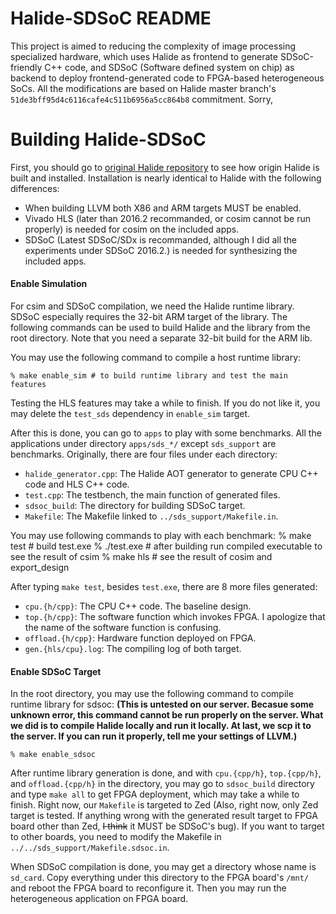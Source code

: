 Halide-SDSoC README
===================
This project is aimed to reducing the complexity of image processing specialized hardware,
which uses Halide as frontend to generate SDSoC-friendly C++ code, and SDSoC (Software defined system on chip)
as backend to deploy frontend-generated code to FPGA-based heterogeneous SoCs.
All the modifications are based on Halide master branch's `51de3bff95d4c6116cafe4c511b6956a5cc864b8` commitment.
Sorry, 

Building Halide-SDSoC
=====================
First, you should go to [original Halide repository](https://github.com/halide/Halide) to see how origin Halide is built and installed.
Installation is nearly identical to Halide with the following differences:
  * When building LLVM both X86 and ARM targets MUST be enabled.
  * Vivado HLS (later than 2016.2 recommanded, or cosim cannot be run properly) is needed for cosim on the included apps.
  * SDSoC (Latest SDSoC/SDx is recommanded, although I did all the experiments under SDSoC 2016.2.) is needed for synthesizing the included apps.

#### Enable Simulation
For csim and SDSoC compilation, we need the Halide runtime library. SDSoC especially requires the 32-bit ARM target of the library.
The following commands can be used to build Halide and the library from the root directory. Note that you need a separate 32-bit build for the ARM lib.

You may use the following command to compile a host runtime library:

    % make enable_sim # to build runtime library and test the main features

Testing the HLS features may take a while to finish. If you do not like it, you may delete the `test_sds` dependency in `enable_sim` target.

After this is done, you can go to `apps` to play with some benchmarks. All the applications under directory `apps/sds_*/` except `sds_support` are benchmarks.
Originally, there are four files under each directory:
  * `halide_generator.cpp`: The Halide AOT generator to generate CPU C++ code and HLS C++ code.
  * `test.cpp`: The testbench, the main function of generated files.
  * `sdsoc_build`: The directory for building SDSoC target.
  * `Makefile`: The Makefile linked to `../sds_support/Makefile.in`.

You may use following commands to play with each benchmark:
    % make test  # build test.exe
    % ./test.exe # after building run compiled executable to see the result of csim
    % make hls   # see the result of cosim and export_design

After typing `make test`, besides `test.exe`, there are 8 more files generated:
  * `cpu.{h/cpp}`: The CPU C++ code. The baseline design.
  * `top.{h/cpp}`: The software function which invokes FPGA. I apologize that the name of the software function is confusing.
  * `offload.{h/cpp}`: Hardware function deployed on FPGA.
  * `gen.{hls/cpu}.log`: The compiling log of both target.

#### Enable SDSoC Target
In the root directory, you may use the following command to compile runtime library for sdsoc:
**(This is untested on our server. Becasue some unknown error, this command cannot be run properly on the server.
What we did is to compile Halide locally and run it locally. At last, we scp it to the server.
If you can run it properly, tell me your settings of LLVM.)**

    % make enable_sdsoc

After runtime library generation is done, and with `cpu.{cpp/h}`, `top.{cpp/h}`, and `offload.{cpp/h}` in the directory,
you may go to `sdsoc_build` directory and type `make all` to get FPGA deployment, which may take a while to finish.
Right now, our `Makefile` is targeted to Zed (Also, right now, only Zed target is tested. If anything wrong with the generated
result target to FPGA board other than Zed, ~~I think~~ it MUST be SDSoC's bug).
If you want to target to other boards, you need to modify the Makefile in `../../sds_support/Makefile.sdsoc.in`.

When SDSoC compilation is done, you may get a directory whose name is `sd_card`. Copy everything under this directory to
the FPGA board's `/mnt/` and reboot the FPGA board to reconfigure it. Then you may run the heterogeneous application on
FPGA board.

